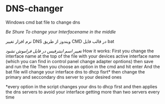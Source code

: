 # DNS-changer

Windows cmd bat file to change dns

*Be Shure To change your Interfacename in the middle*

نرم افزار تغییر DNS ویندوز از طریق CMD در قالب فایل bat

*تغییر اسم اینترفیس در فایل فراموش نشود*
How it works:
First you change the interface name at the top of the file with your devices active interface name (which you can find in control panel change adapter opntions) then save and run the file
Then you choose an option in the cmd and hit enter And the bat file will change your interface dns to dhcp fisrt* then change the primary and seccondary dns server to your desired ones

*every option in the script changes your dns to dhcp first and then applies the dns servers to avoid your interface getting more than two servers every time
